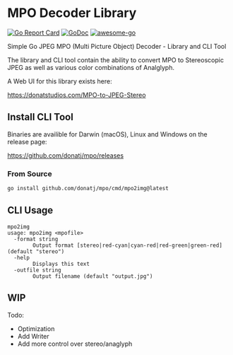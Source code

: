 # MPO Decoder Library

[![Go Report Card](https://goreportcard.com/badge/donatj/mpo)](https://goreportcard.com/report/donatj/mpo)
[![GoDoc](https://godoc.org/github.com/donatj/mpo?status.svg)](https://godoc.org/github.com/donatj/mpo)
[![awesome-go](https://img.shielded.dev/s?title=listed%20on&text=awesome-go&color=blue)](https://github.com/avelino/awesome-go)

Simple Go JPEG MPO (Multi Picture Object) Decoder - Library and CLI Tool

The library and CLI tool contain the ability to convert MPO to Stereoscopic JPEG as well as various color combinations of Analglyph.

A Web UI for this library exists here:

https://donatstudios.com/MPO-to-JPEG-Stereo

## Install CLI Tool

Binaries are availible for Darwin (macOS), Linux and Windows on the release page:

https://github.com/donatj/mpo/releases

### From Source

```bash
go install github.com/donatj/mpo/cmd/mpo2img@latest
```

## CLI Usage

```
mpo2img
usage: mpo2img <mpofile>
  -format string
    	Output format [stereo|red-cyan|cyan-red|red-green|green-red] (default "stereo")
  -help
    	Displays this text
  -outfile string
    	Output filename (default "output.jpg")
```

## WIP

Todo:
- Optimization
- Add Writer
- Add more control over stereo/anaglyph
